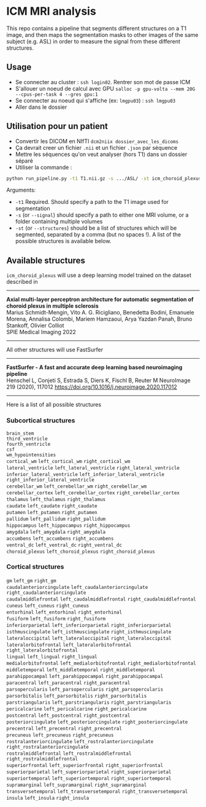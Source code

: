 # ICM MRI analysis

This repo contains a pipeline that segments different structures on a T1 image, and then maps the segmentation masks to other images of the same subject (e.g. ASL) in order to measure the signal from these different structures.

## Usage

- Se connecter au cluster : `ssh login02`. Rentrer son mot de passe ICM
- S'allouer un noeud de calcul avec GPU `salloc -p gpu-volta --mem 20G --cpus-per-task 4 --gres gpu:1`
- Se connecter au noeud qui s'affiche (ex: `lmgpu03`) : `ssh lmgpu03`
- Aller dans le dossier 

## Utilisation pour un patient

- Convertir les DICOM en NIfTI `dcm2niix dossier_avec_les_dicoms`
- Ça devrait creer un fichier `.nii` et un fichier `.json` par séquence
- Mettre les séquences qu'on veut analyser (hors T1) dans un dossier séparé
- Utiliser la commande :

```bash
python run_pipeline.py -t1 T1.nii.gz -s .../ASL/ -st icm_choroid_plexus,lateral_ventricle,cortical_wm
```

Arguments:
- `-t1` Required. Should specify a path to the T1 image used for segmentation
- `-s` (or `--signal`) should specify a path to either one MRI volume, or a folder containing multiple volumes
- `-st` (or `--structures`) should be a list of structures which will be segmented, separated by a comma (but no spaces !). A list of the possible structures is available below.

## Available structures

`icm_choroid_plexus` will use a deep learning model trained on the dataset described in 
***
**Axial multi-layer perceptron architecture for automatic segmentation of choroid plexus in multiple sclerosis**  
Marius Schmidt-Mengin, Vito A. G. Ricigliano, Benedetta Bodini, Emanuele Morena, Annalisa Colombi, Mariem Hamzaoui, Arya Yazdan Panah, Bruno Stankoff, Olivier Colliot  
SPIE Medical Imaging 2022
***

All other structures will use FastSurfer
***
**FastSurfer - A fast and accurate deep learning based neuroimaging pipeline**  
Henschel L, Conjeti S, Estrada S, Diers K, Fischl B, Reuter M
NeuroImage 219 (2020), 117012
https://doi.org/10.1016/j.neuroimage.2020.117012
***

Here is a list of all possible structures

### Subcortical structures

`brain_stem`  
`third_ventricle`  
`fourth_ventricle`  
`csf`  
`wm_hypointensities`  
`cortical_wm` `left_cortical_wm` `right_cortical_wm`  
`lateral_ventricle` `left_lateral_ventricle` `right_lateral_ventricle`  
`inferior_lateral_ventricle` `left_inferior_lateral_ventricle` `right_inferior_lateral_ventricle`  
`cerebellar_wm` `left_cerebellar_wm` `right_cerebellar_wm`  
`cerebellar_cortex` `left_cerebellar_cortex` `right_cerebellar_cortex`  
`thalamus` `left_thalamus` `right_thalamus`  
`caudate` `left_caudate` `right_caudate`  
`putamen` `left_putamen` `right_putamen`  
`pallidum` `left_pallidum` `right_pallidum`  
`hippocampus` `left_hippocampus` `right_hippocampus`  
`amygdala` `left_amygdala` `right_amygdala`  
`accumbens` `left_accumbens` `right_accumbens`  
`ventral_dc` `left_ventral_dc` `right_ventral_dc`  
`choroid_plexus` `left_choroid_plexus` `right_choroid_plexus`  

### Cortical structures

`gm` `left_gm` `right_gm`  
`caudalanteriorcingulate` `left_caudalanteriorcingulate` `right_caudalanteriorcingulate`  
`caudalmiddlefrontal` `left_caudalmiddlefrontal` `right_caudalmiddlefrontal`  
`cuneus` `left_cuneus` `right_cuneus`  
`entorhinal` `left_entorhinal` `right_entorhinal`  
`fusiform` `left_fusiform` `right_fusiform`  
`inferiorparietal` `left_inferiorparietal` `right_inferiorparietal`  
`isthmuscingulate` `left_isthmuscingulate` `right_isthmuscingulate`  
`lateraloccipital` `left_lateraloccipital` `right_lateraloccipital`  
`lateralorbitofrontal` `left_lateralorbitofrontal` `right_lateralorbitofrontal`  
`lingual` `left_lingual` `right_lingual`  
`medialorbitofrontal` `left_medialorbitofrontal` `right_medialorbitofrontal`  
`middletemporal` `left_middletemporal` `right_middletemporal`  
`parahippocampal` `left_parahippocampal` `right_parahippocampal`  
`paracentral` `left_paracentral` `right_paracentral`  
`parsopercularis` `left_parsopercularis` `right_parsopercularis`  
`parsorbitalis` `left_parsorbitalis` `right_parsorbitalis`  
`parstriangularis` `left_parstriangularis` `right_parstriangularis`  
`pericalcarine` `left_pericalcarine` `right_pericalcarine`  
`postcentral` `left_postcentral` `right_postcentral`  
`posteriorcingulate` `left_posteriorcingulate` `right_posteriorcingulate`  
`precentral` `left_precentral` `right_precentral`  
`precuneus` `left_precuneus` `right_precuneus`  
`rostralanteriorcingulate` `left_rostralanteriorcingulate` `right_rostralanteriorcingulate`  
`rostralmiddlefrontal` `left_rostralmiddlefrontal` `right_rostralmiddlefrontal`  
`superiorfrontal` `left_superiorfrontal` `right_superiorfrontal`  
`superiorparietal` `left_superiorparietal` `right_superiorparietal`  
`superiortemporal` `left_superiortemporal` `right_superiortemporal`  
`supramarginal` `left_supramarginal` `right_supramarginal`  
`transversetemporal` `left_transversetemporal` `right_transversetemporal`  
`insula` `left_insula` `right_insula`  
